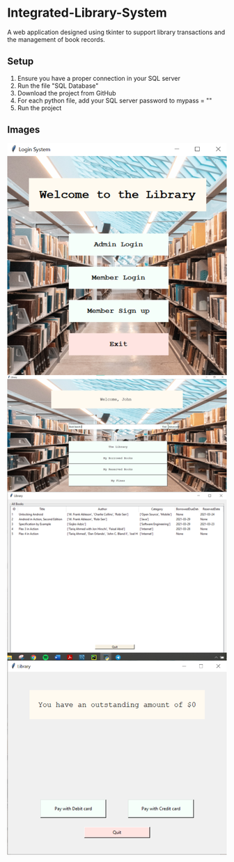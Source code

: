 # Integrated-Library-System
A web application designed using tkinter to support library transactions and the management of book records.

## Setup

1. Ensure you have a proper connection in your SQL server
2. Run the file "SQL Database"
2. Download the project from GitHub
3. For each python file, add your SQL server password to mypass = "<insert here>"
4. Run the project

## Images 
<img align="left" src="https://github.com/yx0555/Integrated-Library-System/blob/master/Pictures/HomePage.PNG">
<img align="left" src="https://github.com/yx0555/Integrated-Library-System/blob/master/Pictures/LoginPage.png"> 
<img align="left" src="https://github.com/yx0555/Integrated-Library-System/blob/master/Pictures/ViewBooks.png "> 
<img align="left" src="https://github.com/yx0555/Integrated-Library-System/blob/master/Pictures/Fines.png"> 
